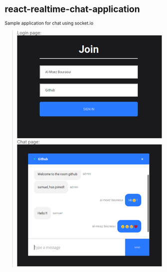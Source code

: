 # react-realtime-chat-application

Sample application for chat using socket.io
> Login page:
![login page screenshot](https://raw.githubusercontent.com/abdalmoez/react-realtime-chat-application/master/Docs/join.png)
> Chat page:
![chat page screenshot](https://raw.githubusercontent.com/abdalmoez/react-realtime-chat-application/master/Docs/chat.png)